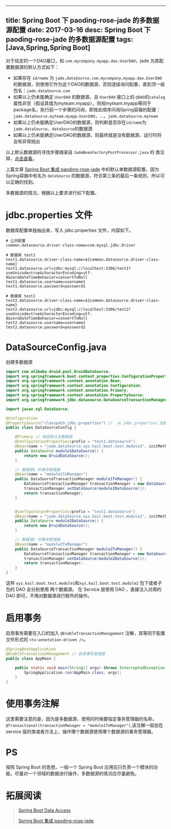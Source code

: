 ---------------
title: Spring Boot 下 paoding-rose-jade 的多数据源配置
date: 2017-03-16
desc: Spring Boot 下 paoding-rose-jade 的多数据源配置
tags: [Java,Spring,Spring Boot] 
---------------


对于给定的一个DAO接口，如 `com.mycompany.myapp.dao.UserDAO`，jade 为其配置数据源的默认方式如下：

- 如果存在 `id/name` 为 `jade.dataSource.com.mycompany.myapp.dao.UserDAO` 的数据源，则使用它作为这个DAO的数据源，否则逐级询问配置，直到顶一级包名：`jade.dataSource.com`
- 如果以上仍未能确定 `UserDAO` 的数据源，且 `UserDAO` 接口上的 `@DAO`的`catalog`属性非空（假设其值为myteam.myapp），则视myteam.myapp等同于package名，执行前一个步骤的问询，即按此顺序问询Spring容器的配置：`jade.dataSource.myteam.myapp.UserDAO`，...，`jade.dataSource.myteam`
- 如果以上仍未能确定UserDAO的数据源，则判断是否存在`id/name`为`jade.dataSource`、`dataSource`的数据源  
- 如果以上仍未能确定UserDAO的数据源，则最终就是没有数据源，运行时将会有异常抛出

以上默认数据源的寻找步骤摘录自 `JadeBeanFactoryPostProcessor.java` 的 类注释，[点击查看](https://github.com/paoding-code/paoding-rose/blob/master/paoding-rose-jade/src/main/java/net/paoding/rose/jade/context/spring/JadeBeanFactoryPostProcessor.java)。

<!--more-->

上篇文章 [Spring Boot 集成 paoding-rose-jade](/post/2017-03-14-spring-boot-rose.html) 中的默认单数据源配置，因为Spring容器中有名为 `dataSource` 的数据源，符合第三条的最后一条规则，所以可以正确的找到。

多数据源的情况，根据以上要求进行如下配置。

# jdbc.properties 文件

数据库配置单独抽出来，写入 jdbc.properties 文件，内容如下。

``` 
# 公共配置
common.datasource.driver-class-name=com.mysql.jdbc.Driver

# 数据库 test1
test1.datasource.driver-class-name=${common.datasource.driver-class-name}
test1.datasource.url=jdbc:mysql://localhost:3306/test1?useUnicode=true&characterEncoding=utf-8&zeroDateTimeBehavior=convertToNull
test1.datasource.username=username1
test1.datasource.password=password1

# 数据库 test2
test2.datasource.driver-class-name=${common.datasource.driver-class-name}
test2.datasource.url=jdbc:mysql://localhost:3306/test2?useUnicode=true&characterEncoding=utf-8&zeroDateTimeBehavior=convertToNull
test2.datasource.username=username2
test2.datasource.password=password2
```

# DataSourceConfig.java

创建多数据源

``` java
import com.alibaba.druid.pool.DruidDataSource;
import org.springframework.boot.context.properties.ConfigurationProperties;
import org.springframework.context.annotation.Bean;
import org.springframework.context.annotation.Configuration;
import org.springframework.context.annotation.Primary;
import org.springframework.context.annotation.PropertySource;
import org.springframework.jdbc.datasource.DataSourceTransactionManager;

import javax.sql.DataSource;

@Configuration
@PropertySource("classpath:jdbc.properties") //  从 jdbc.properties 加载配置信息
public class DataSourceConfig {

    @Primary // 指定默认主数据源
    @ConfigurationProperties(prefix = "test1.datasource")
    @Bean(name = "jade.dataSource.xyz.kail.boot.test.module1", initMethod = "init", destroyMethod = "close") // 模块1连接test1数据库
    public DataSource module1DataSource() {
        return new DruidDataSource();
    }

    // 数据源1 的事务管理器
    @Bean(name = "module1TxManager")
    public DataSourceTransactionManager module1TxManager() {
        DataSourceTransactionManager transactionManager = new DataSourceTransactionManager();
        transactionManager.setDataSource(module1DataSource());
        return transactionManager;
    }


    @ConfigurationProperties(prefix = "test2.datasource")
    @Bean(name = "jade.dataSource.xyz.kail.boot.test.module2", initMethod = "init", destroyMethod = "close") // 模块2连接test2数据库
    public DataSource module2DataSource() {
        return new DruidDataSource();
    }

    // 数据源2 的事务管理器
    @Bean(name = "module2TxManager")
    public DataSourceTransactionManager module2TxManager() {
        DataSourceTransactionManager transactionManager = new DataSourceTransactionManager();
        transactionManager.setDataSource(module2DataSource());
        return transactionManager;
    }
}
```
这样 `xyz.kail.boot.test.module1`和`xyz.kail.boot.test.module2` 包下或者子包的 DAO 会分别使用 两个数据源。
在 Service 层使用 DAO ，直接注入对用的 DAO 即可，不用对数据源进行额外的操作。 



# 启用事务

启用事务需要在入口的加入 `@EnableTransactionManagement` 注解，其等同于配置文件形式的 `<tx:annotation-driven />`。

``` java
@SpringBootApplication
@EnableTransactionManagement // 启用事务管理器
public class AppMain {

    public static void main(String[] args) throws InterruptedException {
        SpringApplication.run(AppMain.class, args);
    }
}
```

# 使用事务注解

这里需要注意的是，因为是多数据源，使用的时候要指定事务管理器的名称，`@Transactional(transactionManager = "module1TxManager")`,该注解一般加在 service 层的类或者方法上，操作哪个数据源使用哪个数据源的事务管理器。


# PS
按照 Spring Boot 的思想，一般一个 Spring Boot 应用应只负责一个模块的功能，尽量对一个领域的数据进行操作，多数据源的情况应尽量避免。


# 拓展阅读
> [Spring Boot Data Access](http://docs.spring.io/spring-boot/docs/1.5.2.RELEASE/reference/html/howto-data-access.html)
>
> [Spring Boot 集成 paoding-rose-jade](/post/2017-03-14-spring-boot-rose.html)



